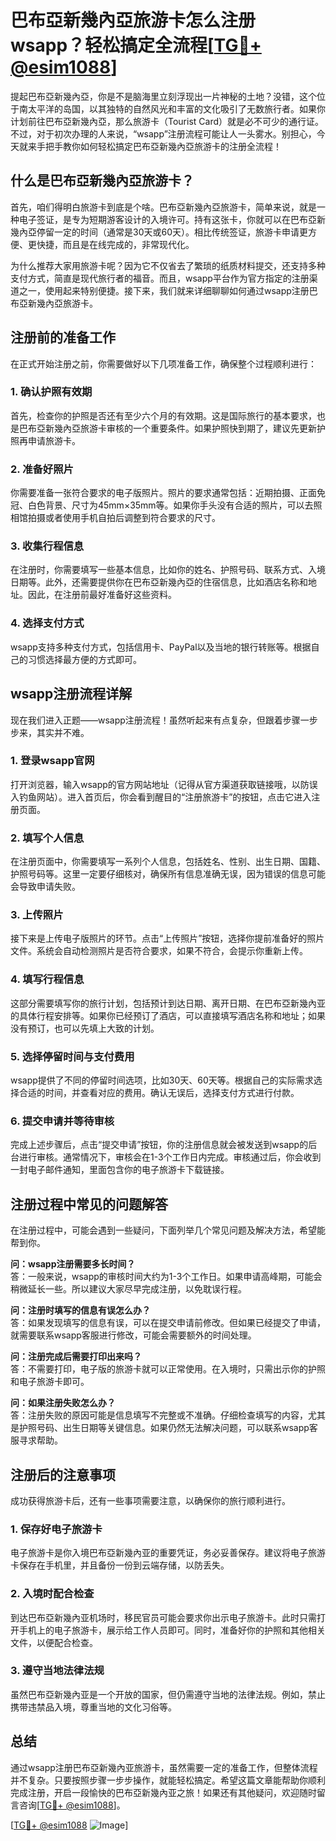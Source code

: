 # 巴布亞新幾內亞旅游卡怎么注册wsapp？轻松搞定全流程[[TG💪+ @esim1088](https://t.me/s/esim1088)]

提起巴布亞新幾內亞，你是不是脑海里立刻浮现出一片神秘的土地？没错，这个位于南太平洋的岛国，以其独特的自然风光和丰富的文化吸引了无数旅行者。如果你计划前往巴布亞新幾內亞，那么旅游卡（Tourist Card）就是必不可少的通行证。不过，对于初次办理的人来说，“wsapp”注册流程可能让人一头雾水。别担心，今天就来手把手教你如何轻松搞定巴布亞新幾內亞旅游卡的注册全流程！

## 什么是巴布亞新幾內亞旅游卡？

首先，咱们得明白旅游卡到底是个啥。巴布亞新幾內亞旅游卡，简单来说，就是一种电子签证，是专为短期游客设计的入境许可。持有这张卡，你就可以在巴布亞新幾內亞停留一定的时间（通常是30天或60天）。相比传统签证，旅游卡申请更方便、更快捷，而且是在线完成的，非常现代化。

为什么推荐大家用旅游卡呢？因为它不仅省去了繁琐的纸质材料提交，还支持多种支付方式，简直是现代旅行者的福音。而且，wsapp平台作为官方指定的注册渠道之一，使用起来特别便捷。接下来，我们就来详细聊聊如何通过wsapp注册巴布亞新幾內亞旅游卡。

## 注册前的准备工作

在正式开始注册之前，你需要做好以下几项准备工作，确保整个过程顺利进行：

### 1. 确认护照有效期

首先，检查你的护照是否还有至少六个月的有效期。这是国际旅行的基本要求，也是巴布亞新幾內亞旅游卡审核的一个重要条件。如果护照快到期了，建议先更新护照再申请旅游卡。

### 2. 准备好照片

你需要准备一张符合要求的电子版照片。照片的要求通常包括：近期拍摄、正面免冠、白色背景、尺寸为45mm×35mm等。如果你手头没有合适的照片，可以去照相馆拍摄或者使用手机自拍后调整到符合要求的尺寸。

### 3. 收集行程信息

在注册时，你需要填写一些基本信息，比如你的姓名、护照号码、联系方式、入境日期等。此外，还需要提供你在巴布亞新幾內亞的住宿信息，比如酒店名称和地址。因此，在注册前最好准备好这些资料。

### 4. 选择支付方式

wsapp支持多种支付方式，包括信用卡、PayPal以及当地的银行转账等。根据自己的习惯选择最方便的方式即可。

## wsapp注册流程详解

现在我们进入正题——wsapp注册流程！虽然听起来有点复杂，但跟着步骤一步步来，其实并不难。

### 1. 登录wsapp官网

打开浏览器，输入wsapp的官方网站地址（记得从官方渠道获取链接哦，以防误入钓鱼网站）。进入首页后，你会看到醒目的“注册旅游卡”的按钮，点击它进入注册页面。

### 2. 填写个人信息

在注册页面中，你需要填写一系列个人信息，包括姓名、性别、出生日期、国籍、护照号码等。这里一定要仔细核对，确保所有信息准确无误，因为错误的信息可能会导致申请失败。

### 3. 上传照片

接下来是上传电子版照片的环节。点击“上传照片”按钮，选择你提前准备好的照片文件。系统会自动检测照片是否符合要求，如果不符合，会提示你重新上传。

### 4. 填写行程信息

这部分需要填写你的旅行计划，包括预计到达日期、离开日期、在巴布亞新幾內亚的具体行程安排等。如果你已经预订了酒店，可以直接填写酒店名称和地址；如果没有预订，也可以先填上大致的计划。

### 5. 选择停留时间与支付费用

wsapp提供了不同的停留时间选项，比如30天、60天等。根据自己的实际需求选择合适的时间，并查看对应的费用。确认无误后，选择支付方式进行付款。

### 6. 提交申请并等待审核

完成上述步骤后，点击“提交申请”按钮，你的注册信息就会被发送到wsapp的后台进行审核。通常情况下，审核会在1-3个工作日内完成。审核通过后，你会收到一封电子邮件通知，里面包含你的电子旅游卡下载链接。

## 注册过程中常见的问题解答

在注册过程中，可能会遇到一些疑问，下面列举几个常见问题及解决方法，希望能帮到你。

**问：wsapp注册需要多长时间？**  
答：一般来说，wsapp的审核时间大约为1-3个工作日。如果申请高峰期，可能会稍微延长一些。所以建议大家尽早完成注册，以免耽误行程。

**问：注册时填写的信息有误怎么办？**  
答：如果发现填写的信息有误，可以在提交申请前修改。但如果已经提交了申请，就需要联系wsapp客服进行修改，可能会需要额外的时间处理。

**问：注册完成后需要打印出来吗？**  
答：不需要打印，电子版的旅游卡就可以正常使用。在入境时，只需出示你的护照和电子旅游卡即可。

**问：如果注册失败怎么办？**  
答：注册失败的原因可能是信息填写不完整或不准确。仔细检查填写的内容，尤其是护照号码、出生日期等关键信息。如果仍然无法解决问题，可以联系wsapp客服寻求帮助。

## 注册后的注意事项

成功获得旅游卡后，还有一些事项需要注意，以确保你的旅行顺利进行。

### 1. 保存好电子旅游卡

电子旅游卡是你入境巴布亞新幾內亚的重要凭证，务必妥善保存。建议将电子旅游卡保存在手机里，并且备份一份到云端存储，以防丢失。

### 2. 入境时配合检查

到达巴布亞新幾內亚机场时，移民官员可能会要求你出示电子旅游卡。此时只需打开手机上的电子旅游卡，展示给工作人员即可。同时，准备好你的护照和其他相关文件，以便配合检查。

### 3. 遵守当地法律法规

虽然巴布亞新幾內亚是一个开放的国家，但仍需遵守当地的法律法规。例如，禁止携带违禁品入境，尊重当地的文化习俗等。

## 总结

通过wsapp注册巴布亞新幾內亚旅游卡，虽然需要一定的准备工作，但整体流程并不复杂。只要按照步骤一步步操作，就能轻松搞定。希望这篇文章能帮助你顺利完成注册，开启一段愉快的巴布亞新幾內亚之旅！如果还有其他疑问，欢迎随时留言咨询[[TG💪+ @esim1088](https://t.me/s/esim1088)]。

[[TG💪+ @esim1088](https://t.me/s/esim1088) ![Image](https://i.postimg.cc/4NQfJmqS/Snipaste-2025-05-13-00-14-12.png)]